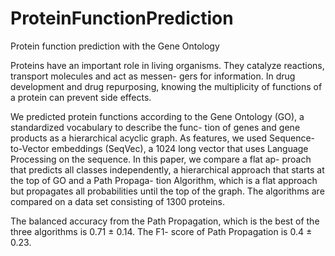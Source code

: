 # ProteinFunctionPrediction
Protein function prediction with the Gene Ontology

Proteins have an important role in living organisms. They catalyze reactions, transport molecules and act as messen-
gers for information. In drug development and drug repurposing, knowing the multiplicity of functions of a protein can
prevent side effects.

We predicted protein functions according to the Gene Ontology (GO), a standardized vocabulary to describe the func-
tion of genes and gene products as a hierarchical acyclic graph. As features, we used Sequence-to-Vector embeddings
(SeqVec), a 1024 long vector that uses Language Processing on the sequence. In this paper, we compare a flat ap-
proach that predicts all classes independently, a hierarchical approach that starts at the top of GO and a Path Propaga-
tion Algorithm, which is a flat approach but propagates all probabilities until the top of the graph. The algorithms are
compared on a data set consisting of 1300 proteins.

The balanced accuracy from the Path Propagation, which is the best of the three algorithms is 0.71 ± 0.14. The F1-
score of Path Propagation is 0.4 ± 0.23.
